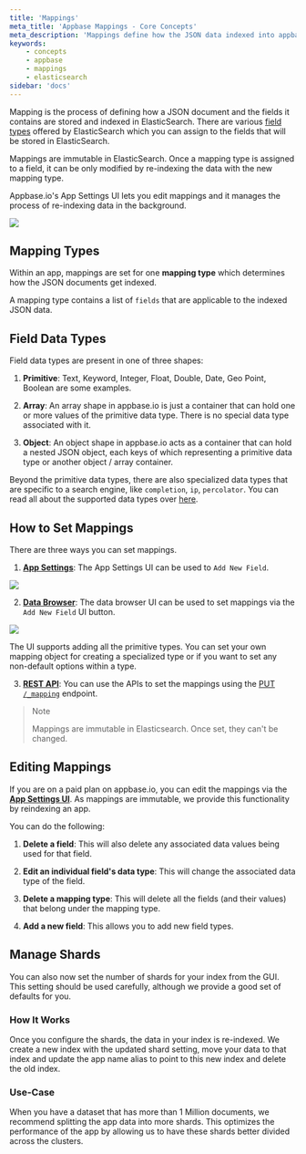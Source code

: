```yaml
---
title: 'Mappings'
meta_title: 'Appbase Mappings - Core Concepts'
meta_description: 'Mappings define how the JSON data indexed into appbase.io is stored as.'
keywords:
    - concepts
    - appbase
    - mappings
    - elasticsearch
sidebar: 'docs'
---
```


Mapping is the process of defining how a JSON document and the fields it contains are stored and indexed in ElasticSearch. There are various [field types](https://www.elastic.co/guide/en/elasticsearch/reference/current/mapping.html) offered by ElasticSearch which you can assign to the fields that will be stored in ElasticSearch.

Mappings are immutable in ElasticSearch. Once a mapping type is assigned to a field, it can be only modified by re-indexing the data with the new mapping type.

Appbase.io's App Settings UI lets you edit mappings and it manages the process of re-indexing data in the background.

![](https://i.imgur.com/ajFgt2r.gif)

## Mapping Types

Within an app, mappings are set for one **mapping type** which determines how the JSON documents get indexed.

A mapping type contains a list of `fields` that are applicable to the indexed JSON data.

## Field Data Types

Field data types are present in one of three shapes:

1. **Primitive**: Text, Keyword, Integer, Float, Double, Date, Geo Point, Boolean are some examples.

2. **Array**: An array shape in appbase.io is just a container that can hold one or more values of the primitive data type. There is no special data type associated with it.

3. **Object**: An object shape in appbase.io acts as a container that can hold a nested JSON object, each keys of which representing a primitive data type or another object / array container.

Beyond the primitive data types, there are also specialized data types that are specific to a search engine, like `completion`, `ip`, `percolator`. You can read all about the supported data types over [here](https://www.elastic.co/guide/en/elasticsearch/reference/current/mapping-types.html).

## How to Set Mappings

There are three ways you can set mappings.

1. [**App Settings**](https://dashboard.appbase.io/app?view=settings): The App Settings UI can be used to `Add New Field`.

![](https://i.imgur.com/jq3gVWZ.png)

2. [**Data Browser**](https://dashboard.appbase.io/app?view=browse): The data browser UI can be used to set mappings via the `Add New Field` UI button.

![](https://i.imgur.com/51KlukI.png)

The UI supports adding all the primitive types. You can set your own mapping object for creating a specialized type or if you want to set any non-default options within a type.

3. [**REST API**](https://rest.appbase.io): You can use the APIs to set the mappings using the [PUT `/_mapping`](https://rest.appbase.io/#5c5e8488-a1a0-6bdb-a840-73b40a8d990a) endpoint.

> Note <i class="fa fa-info-circle"></i>
>
> Mappings are immutable in Elasticsearch. Once set, they can't be changed.

## Editing Mappings

If you are on a paid plan on appbase.io, you can edit the mappings via the [**App Settings UI**](https://dashboard.appbase.io/app?view=settings). As mappings are immutable, we provide this functionality by reindexing an app.

You can do the following:

1. **Delete a field**: This will also delete any associated data values being used for that field.

2. **Edit an individual field's data type**: This will change the associated data type of the field.

3. **Delete a mapping type**: This will delete all the fields (and their values) that belong under the mapping type.

4. **Add a new field**: This allows you to add new field types.

## Manage Shards

You can also now set the number of shards for your index from the GUI. This setting should be used carefully, although we provide a good set of defaults for you.

### How It Works

Once you configure the shards, the data in your index is re-indexed. We create a new index with the updated shard setting, move your data to that index and update the app name alias to point to this new index and delete the old index.

### Use-Case

When you have a dataset that has more than 1 Million documents, we recommend splitting the app data into more shards. This optimizes the performance of the app by allowing us to have these shards better divided across the clusters.
